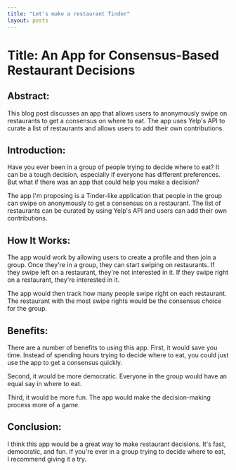 ```yaml
---
title: "Let's make a restaurant Tinder"
layout: posts
---
```


# Title: An App for Consensus-Based Restaurant Decisions

## Abstract:

This blog post discusses an app that allows users to anonymously swipe on restaurants to get a consensus on where to eat. The app uses Yelp's API to curate a list of restaurants and allows users to add their own contributions.

## Introduction:

Have you ever been in a group of people trying to decide where to eat? It can be a tough decision, especially if everyone has different preferences. But what if there was an app that could help you make a decision?

The app I'm proposing is a Tinder-like application that people in the group can swipe on anonymously to get a consensus on a restaurant. The list of restaurants can be curated by using Yelp's API and users can add their own contributions.

## How It Works:

The app would work by allowing users to create a profile and then join a group. Once they're in a group, they can start swiping on restaurants. If they swipe left on a restaurant, they're not interested in it. If they swipe right on a restaurant, they're interested in it.

The app would then track how many people swipe right on each restaurant. The restaurant with the most swipe rights would be the consensus choice for the group.

## Benefits:

There are a number of benefits to using this app. First, it would save you time. Instead of spending hours trying to decide where to eat, you could just use the app to get a consensus quickly.

Second, it would be more democratic. Everyone in the group would have an equal say in where to eat.

Third, it would be more fun. The app would make the decision-making process more of a game.

## Conclusion:

I think this app would be a great way to make restaurant decisions. It's fast, democratic, and fun. If you're ever in a group trying to decide where to eat, I recommend giving it a try.